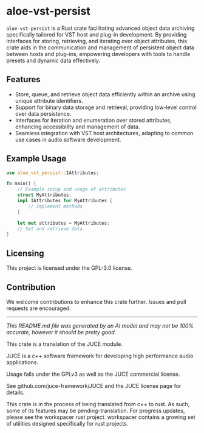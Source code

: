 # aloe-vst-persist 

`aloe-vst-persist` is a Rust crate facilitating advanced object data archiving specifically tailored for VST host and plug-in development. By providing interfaces for storing, retrieving, and iterating over object attributes, this crate aids in the communication and management of persistent object data between hosts and plug-ins, empowering developers with tools to handle presets and dynamic data effectively.

## Features
- Store, queue, and retrieve object data efficiently within an archive using unique attribute identifiers.
- Support for binary data storage and retrieval, providing low-level control over data persistence.
- Interfaces for iteration and enumeration over stored attributes, enhancing accessibility and management of data.
- Seamless integration with VST host architectures, adapting to common use cases in audio software development.

## Example Usage
```rust
use aloe_vst_persist::IAttributes;

fn main() {
    // Example setup and usage of attributes
    struct MyAttributes;
    impl IAttributes for MyAttributes {
        // Implement methods
    }

    let mut attributes = MyAttributes;
    // Set and retrieve data
}
```

## Licensing
This project is licensed under the GPL-3.0 license.

## Contribution
We welcome contributions to enhance this crate further. Issues and pull requests are encouraged.

---
*This README.md file was generated by an AI model and may not be 100% accurate, however it should be pretty good.*

This crate is a translation of the JUCE module.

JUCE is a c++ software framework for developing high performance audio applications.

Usage falls under the GPLv3 as well as the JUCE commercial license.

See github.com/juce-framework/JUCE and the JUCE license page for details.

This crate is in the process of being translated from c++ to rust. As such, some of its features may be pending-translation. For progress updates, please see the workspacer rust project. workspacer contains a growing set of utilities designed specifically for rust projects.
